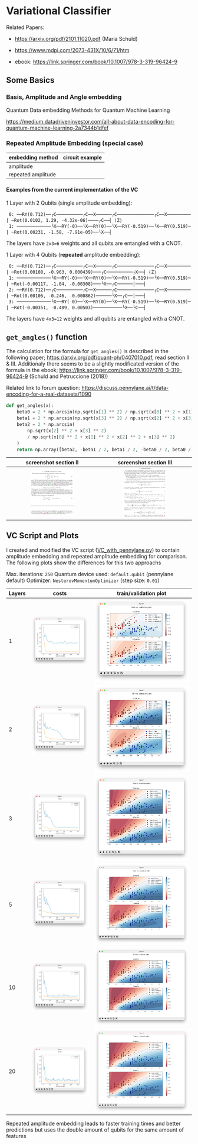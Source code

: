 # Variational Classifier

Related Papers:
- https://arxiv.org/pdf/2101.11020.pdf (Maria Schuld)
- https://www.mdpi.com/2073-431X/10/6/71/htm

- ebook: https://link.springer.com/book/10.1007/978-3-319-96424-9

## Some Basics

### Basis, Amplitude and Angle embedding
Quantum Data embedding Methods for Quantum Machine Learning

https://medium.datadriveninvestor.com/all-about-data-encoding-for-quantum-machine-learning-2a7344b1dfef

### Repeated Amplitude Embedding (special case)

| embedding method   |                                                          circuit example                                                          |
| :----------------- | :-------------------------------------------------------------------------------------------------------------------------------: |
| amplitude          | <img src="https://www.mdpi.com/computers/computers-10-00071/article_deploy/html/images/computers-10-00071-g006-550.jpg" alt="" /> |
| repeated amplitude | <img src="https://www.mdpi.com/computers/computers-10-00071/article_deploy/html/images/computers-10-00071-g007-550.jpg" alt="" /> |

#### Examples from the current implementation of the VC
1 Layer with 2 Qubits (single amplitude embedding):
```
 0: ──RY(0.712)──╭C──────────╭C──X──────╭C──────────────╭C──X───────── | ─Rot(0.0102, 1.29, -4.32e-06)────╭C──┤ ⟨Z⟩
 1: ─────────────╰X──RY(-0)──╰X──RY(0)──╰X──RY(-0.519)──╰X──RY(0.519)─ | ─Rot(0.00231, -1.58, -7.91e-05)──╰X──┤
```
The layers have `2x3=6` weights and all qubits are entangled with a CNOT.

1 Layer with 4 Qubits (**repeated** amplitude embedding):
```
 0: ──RY(0.712)──╭C──────────╭C──X──────╭C──────────────╭C──X───────── | ─Rot(0.00108, -0.963, 0.000439)───╭C──────────╭X──┤ ⟨Z⟩
 1: ─────────────╰X──RY(-0)──╰X──RY(0)──╰X──RY(-0.519)──╰X──RY(0.519)─ | ─Rot(-0.00117, -1.04, -0.00308)───╰X──╭C──────│───┤
 2: ──RY(0.712)──╭C──────────╭C──X──────╭C──────────────╭C──X───────── | ─Rot(0.00106, -0.246, -0.000862)──────╰X──╭C──│───┤
 3: ─────────────╰X──RY(-0)──╰X──RY(0)──╰X──RY(-0.519)──╰X──RY(0.519)─ | ─Rot(-0.00351, -0.489, 0.00503)───────────╰X──╰C──┤
```
The layers have `4x3=12` weights and all qubits are entangled with a CNOT.


## `get_angles()` function

The calculation for the formula for `get_angles()` is described in the following paper; https://arxiv.org/pdf/quant-ph/0407010.pdf, read section II & III.
Additionaly there seems to be a slightly modificated version of the formula in the ebook; https://link.springer.com/book/10.1007/978-3-319-96424-9 (Schuld and Petruccione (2018))

Related link to forum question: https://discuss.pennylane.ai/t/data-encoding-for-a-real-datasets/1090

```python
def get_angles(x):
    beta0 = 2 * np.arcsin(np.sqrt(x[1] ** 2) / np.sqrt(x[0] ** 2 + x[1] ** 2 + 1e-12))
    beta1 = 2 * np.arcsin(np.sqrt(x[3] ** 2) / np.sqrt(x[2] ** 2 + x[3] ** 2 + 1e-12))
    beta2 = 2 * np.arcsin(
        np.sqrt(x[2] ** 2 + x[3] ** 2)
        / np.sqrt(x[0] ** 2 + x[1] ** 2 + x[2] ** 2 + x[3] ** 2)
    )
    return np.array([beta2, -beta1 / 2, beta1 / 2, -beta0 / 2, beta0 / 2])
```

|                                                                                                                     screenshot section II                                                                                                                      |                                                                                                                      screenshot section III                                                                                                                      |
| :------------------------------------------------------------------------------------------------------------------------------------------------------------------------------------------------------------------------------------------------------------: | :--------------------------------------------------------------------------------------------------------------------------------------------------------------------------------------------------------------------------------------------------------------: |
| <a href="images/Transformation%20of%20quantum%20states%20using%20uniformly%20controlled%20rotations%20-%20II.png"><img src="images/Transformation%20of%20quantum%20states%20using%20uniformly%20controlled%20rotations%20-%20II.png" alt="" width="50%" /></a> | <a href="images/Transformation%20of%20quantum%20states%20using%20uniformly%20controlled%20rotations%20-%20III.png"><img src="images/Transformation%20of%20quantum%20states%20using%20uniformly%20controlled%20rotations%20-%20III.png" alt="" width="50%" /></a> |


## VC Script and Plots
I created and modified the VC script ([VC_with_pennylane.py](VC_with_pennylane.py)) to contain amplitude embedding and repeated amplitude embedding for comparison. The following plots show the differences for this two approachs

Max. iterations: `250`
Quantum device used: `default.qubit` (pennylane default)
Optimizer: `NesterovMomentumOptimizer` (step size: `0.01`)

| Layers |                         costs                         |                      train/validation plot                       |
| :----- | :---------------------------------------------------: | :--------------------------------------------------------------: |
| 1      |  <img src="images/vc_250_layer1_costs.png" alt="" />  |  <img src="images/vc_250_layer1_train_validation.png" alt="" />  |
| 2      | <img src="images/vc_250_layers2_costs.png" alt="" />  | <img src="images/vc_250_layers2_train_validation.png" alt="" />  |
| 3      | <img src="images/vc_250_layers3_costs.png" alt="" />  | <img src="images/vc_250_layers3_train_validation.png" alt="" />  |
| 5      | <img src="images/vc_250_layers5_costs.png" alt="" />  | <img src="images/vc_250_layers5_train_validation.png" alt="" />  |
| 10     | <img src="images/vc_250_layers10_costs.png" alt="" /> | <img src="images/vc_250_layers10_train_validation.png" alt="" /> |
| 20     | <img src="images/vc_250_layers20_costs.png" alt="" /> | <img src="images/vc_250_layers20_train_validation.png" alt="" /> |

Repeated amplitude embedding leads to faster training times and better predictions but uses the double amount of qubits for the same amount of features



